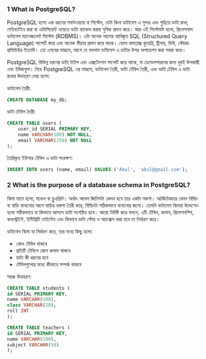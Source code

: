 ### 1 What is PostgreSQL?

PostgreSQL হলো এক ধরনের সফটওয়্যার বা সিস্টেম, যেটা কিনা ডাটাবেস এ সুন্দর এবং গুছিয়ে ডাটা রাখা, মেইনটেইন করা বা এফিসিয়েন্ট ওয়েতে ডাটা হ্যান্ডেল করার সুবিধা প্রদান করে। আর এই সিস্টেমটা হলো, রিলেশনাল ডাটাবেস ম্যানেজমেন্ট সিস্টেম (RDBMS)। এটা অনেক আগের আবিষ্কৃত SQL (Structured Query Language) সাপোর্ট করে এবং অনেক ফীচার প্রদান করে থাকে। যেমন কমপ্লেক্স কুয়েরি, ট্রিগার, ভিউ, স্টোরড প্রসিডিউর ইত্যাদি। তো এসবের মাদ্ধমে, আগে যে বললাম ডাটাবেস এ ডাটার উপর অপারেশন করা সহজ করে।

PostgreSQL বিভিন্ন ধরনের ডাটা টাইপ এবং এক্সটেনশন সাপোর্ট করে থাকে, যা ডেভেলপারদের জন্য খুবই উপকারী এবং ইউজফুল। নিচে PostgreSQL এর মাদ্ধমে, ডাটাবেস তৈরী, ডাটা টেবিল তৈরী, এবং ডাটা টেবিল এ ডাটা রাখার উদাহরণ দেয়া হলো:

ডাটাবেস তৈরী:

```sql
CREATE DATABASE my_db;
```

ডাটা টেবিল তৈরী:

```sql
CREATE TABLE users (
    user_id SERIAL PRIMARY KEY,
    name VARCHAR(100) NOT NULL,
    email VARCHAR(250) NOT NULL
);
```

তৈরিকৃত ইউসার টেবিল এ ডাটা সংরক্ষণ:

```sql
INSERT INTO users (name, email) VALUES ('Abul', 'abul@gmail.com');
```

### 2 What is the purpose of a database schema in PostgreSQL?

স্কিমা মানে হলো, মডেল বা ব্লুএপ্ৰিন্ট। অর্থাৎ আসল জিনিসটা কেমন হবে তার একটা নকশা। আর্কিটেকচার যেমন বিল্ডিং বা বাড়ি বানানোর আগে বাড়ির নকশা তৈরী করে, বিল্ডিংটা সঠিকভাবে বানানোর জন্যে। তেমনি ডাটাবেস স্কিমার উদ্দেশেও হলো সঠিকভাবে বা কিভাবে আসলে ডাটা সংগঠিত হবে। আরো নির্দিষ্ট করে বললে, এটি টেবিল, কলাম, রিলেশনশিপ, কনস্ট্রেইন্ট, ইন্টিগ্রিটি মেইন্টেন এবং কিভাবে ডাটা স্টোর ও অ্যাক্সেস করা হবে তা নির্ধারণ করে।

ডাটাবেস স্কিমা যা নির্ধারণ করে, তার মধ্যে কিছু হলো:

- কোন টেবিল থাকবে
- প্রতিটি টেবিলে কোন কলাম থাকবে
- ডাটা কী ধরনের হবে
- টেবিলগুলোর মধ্যে কীভাবে সম্পর্ক থাকবে

সহজ উদাহরণ:

```sql
CREATE TABLE students (
id SERIAL PRIMARY KEY,
name VARCHAR(100),
class VARCHAR(20),
roll INT
);

CREATE TABLE teachers (
id SERIAL PRIMARY KEY,
name VARCHAR(100),
subject VARCHAR(50)
);
```
